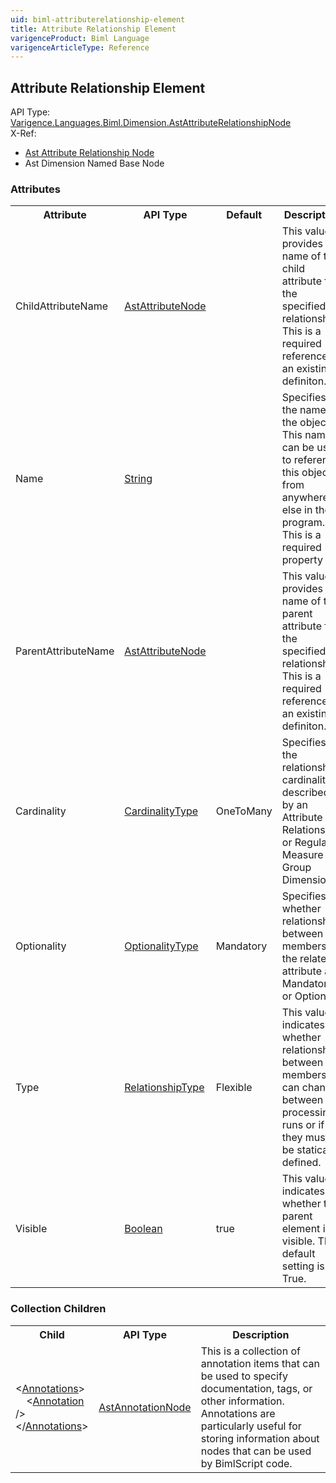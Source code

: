 ```yaml
---
uid: biml-attributerelationship-element
title: Attribute Relationship Element
varigenceProduct: Biml Language
varigenceArticleType: Reference
---
```

## Attribute Relationship Element<div class="AssemblyInfoGroup"><div class="CrossReferenceGroup"><div class="CrossReferenceHeader">API Type:</div><div class="CrossReferenceValue"><a href="../api-reference/Varigence.Languages.Biml.Dimension.AstAttributeRelationshipNode.html">Varigence.Languages.Biml.Dimension.AstAttributeRelationshipNode</a></div></div><div class="CrossReferenceGroup"><div class="CrossReferenceHeader">X-Ref:</div><ul class="xrefRow"><li><a class='xref' href ="Varigence.Languages.Biml.Dimension.AstAttributeRelationshipNode.html">Ast Attribute Relationship Node</a></li><li><span>Ast Dimension Named Base Node</span></li></ul></div></div><div class="AttributeGroup"><h3>Attributes</h3><table id="AttributeList" class="AttributeList"><tbody><tr><th class="AttributeNameColumnHeader">Attribute</th><th class="AttributeTypeColumnHeader">API Type</th><th class="AttributeDefaultColumnHeader">Default</th><th class="AttributeSummaryColumnHeader">Description</th></tr><tr class="ad0"><td class="AttributeName">ChildAttributeName</td><td class="AttributeType"><a href="../api-reference/Varigence.Languages.Biml.Dimension.AstAttributeNode.html">AstAttributeNode</a></td><td class="AttributeDefault">&nbsp;</td><td class="AttributeSummary"><div class ="SummaryItem">This value provides the name of the child attribute for the specified relationship. This is a required reference to an existing definiton.</div></td></tr><tr class="ad1"><td class="AttributeName">Name</td><td class="AttributeType"><a href="https://msdn.microsoft.com/en-us/library/System.String.aspx">String</a></td><td class="AttributeDefault">&nbsp;</td><td class="AttributeSummary"><div class ="SummaryItem">Specifies the name of the object.  This name can be used to reference this object from anywhere else in the program. This is a required property</div></td></tr><tr class="ad0"><td class="AttributeName">ParentAttributeName</td><td class="AttributeType"><a href="../api-reference/Varigence.Languages.Biml.Dimension.AstAttributeNode.html">AstAttributeNode</a></td><td class="AttributeDefault">&nbsp;</td><td class="AttributeSummary"><div class ="SummaryItem">This value provides the name of the parent attribute for the specified relationship. This is a required reference to an existing definiton.</div></td></tr><tr class="ad1"><td class="AttributeName">Cardinality</td><td class="AttributeType"><a href="../api-reference/Varigence.Languages.Biml.Dimension.CardinalityType.html">CardinalityType</a></td><td class="AttributeDefault">OneToMany</td><td class="AttributeSummary"><div class ="SummaryItem">Specifies the relationship cardinality described by an Attribute Relationship or Regular Measure Group Dimension. </div></td></tr><tr class="ad0"><td class="AttributeName">Optionality</td><td class="AttributeType"><a href="../api-reference/Varigence.Languages.Biml.Dimension.OptionalityType.html">OptionalityType</a></td><td class="AttributeDefault">Mandatory</td><td class="AttributeSummary"><div class ="SummaryItem">Specifies whether relationships between members of the related attribute are Mandatory or Optional. </div></td></tr><tr class="ad1"><td class="AttributeName">Type</td><td class="AttributeType"><a href="../api-reference/Varigence.Languages.Biml.Dimension.RelationshipType.html">RelationshipType</a></td><td class="AttributeDefault">Flexible</td><td class="AttributeSummary"><div class ="SummaryItem">This value indicates whether relationships between members can change between processing runs or if they must be statically defined. </div></td></tr><tr class="ad0"><td class="AttributeName">Visible</td><td class="AttributeType"><a href="https://msdn.microsoft.com/en-us/library/System.Boolean.aspx">Boolean</a></td><td class="AttributeDefault">true</td><td class="AttributeSummary"><div class ="SummaryItem">This value indicates whether the parent element is visible. The default setting is True. </div></td></tr></tbody></table></div><div class="ChildGroup">### Collection Children<table id="ChildList" class="ChildList"><tbody><tr><th class="ChildNameColumnHeader">Child</th><th class="ChildTypeColumnHeader">API Type</th><th class="ChildSummaryColumnHeader">Description</th></tr><tr class="cd0"><td class="ChildName"><span class="punc">&lt;</span><a href=Varigence.Languages.Biml.AstNode_Annotations.html">Annotations</a><span class="punc">&gt;</span><br />&nbsp;&nbsp;&nbsp;&nbsp;<span class="punc">&lt;</span><a href=Varigence.Languages.Biml.AstAnnotationNode.html">Annotation</a> <span class="punc">/&gt;</span><br /><span class="punc">&lt;/</span><a href=Varigence.Languages.Biml.AstNode_Annotations.html">Annotations</a><span class="punc">&gt;</span></td><td class="ChildType"><a href="../api-reference/Varigence.Languages.Biml.AstAnnotationNode.html">AstAnnotationNode</a></td><td class="ChildSummary"><div class ="SummaryItem">This is a collection of annotation items that can be used to specify documentation, tags, or other information.  Annotations are particularly useful for storing information about nodes that can be used by BimlScript code. </div> </td></tr></tbody></table></div>